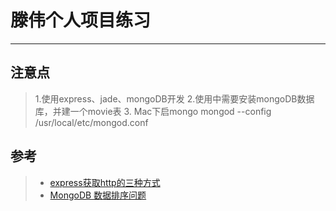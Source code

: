 # 滕伟个人项目练习

------

## 注意点

> 1.使用express、jade、mongoDB开发
> 2.使用中需要安装mongoDB数据库，并建一个movie表
> 3. Mac下启mongo mongod --config /usr/local/etc/mongod.conf


## 参考
> * [express获取http的三种方式](http://blog.csdn.net/dan_blog/article/details/7463291)
> * [MongoDB 数据排序问题](http://www.runoob.com/mongodb/mongodb-sort.html)